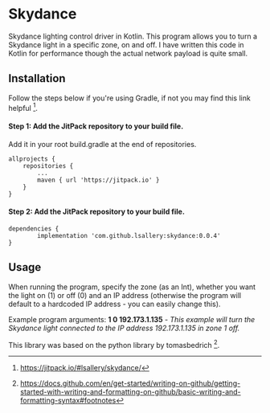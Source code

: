 # Skydance
Skydance lighting control driver in Kotlin.
This program allows you to turn a Skydance light in a specific zone, on and off. I have written this code in Kotlin for performance though the actual network payload is quite small.
## Installation
Follow the steps below if you're using Gradle, if not you may find this link helpful [^1].

#### Step 1: Add the JitPack repository to your build file.
Add it in your root build.gradle at the end of repositories.

	allprojects {
		repositories {
			...
			maven { url 'https://jitpack.io' }
		}
	}
    
#### Step 2: Add the JitPack repository to your build file.

    dependencies {
	        implementation 'com.github.lsallery:skydance:0.0.4'
	}
    
## Usage

When running the program, specify the zone (as an Int), whether you want the light on (1) or off (0) and an IP address (otherwise the program will default to a hardcoded IP address - you can easily change this).

Example program arguments: **1 0 192.173.1.135** - _This example will turn the Skydance light connected to the IP address 192.173.1.135 in zone 1 off._

This library was based on the python library by tomasbedrich [^2].

[^1]: https://jitpack.io/#lsallery/skydance/
[^2]: https://docs.github.com/en/get-started/writing-on-github/getting-started-with-writing-and-formatting-on-github/basic-writing-and-formatting-syntax#footnotes

